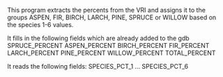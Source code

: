 This program extracts the percents from the VRI and assigns it to the 
groups ASPEN, FIR, BIRCH, LARCH, PINE, SPRUCE or WILLOW based on the species 1-6 values.

It fills in the following fields which are already added to the gdb
SPRUCE_PERCENT
ASPEN_PERCENT
BIRCH_PERCENT
FIR_PERCENT
LARCH_PERCENT
PINE_PERCENT
WILLOW_PERCENT
TOTAL_PERCENT

It reads the following fields:
SPECIES_PCT_1 ... SPECIES_PCT_6

